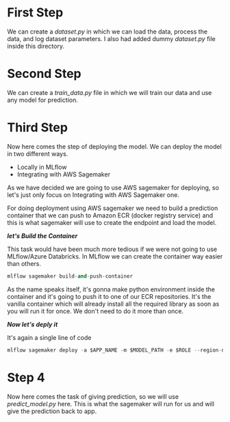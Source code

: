 # First Step

We can create a *dataset.py* in which we can load the data, process the data, and log dataset parameters. I also had added dummy *dataset.py* file inside this directory.

# Second Step

We can create a *train_data.py* file in which we will train our data and use any model for prediction.

# Third Step

Now here comes the step of deploying the model. We can deploy the model in two different ways.

- Locally in MLflow
- Integrating with AWS Sagemaker

As we have decided we are going to use AWS sagemaker for deploying, so let's just only focus on Integrating with AWS Sagemaker one.

For doing deployment using AWS sagemaker we need to build a prediction container that we can push to Amazon ECR (docker registry service) and this is what sagemaker will use to create the endpoint and load the model.

***let's Build the Container***

This task would have been much more tedious if we were not going to use MLflow/Azure Databricks. In MLflow we can create the container way easier than others.

```python
mlflow sagemaker build-and-push-container
```

As the name speaks itself, it's gonna make python environment inside the container and it's going to push it to one of our ECR repositories. It's the vanilla container which will already install all the required library as soon as you will run it for once. We don't need to do it more than once.

***Now let's deply it***

It's again a single line of code

```python
mlflow sagemaker deploy -a $APP_NAME -m $MODEL_PATH -e $ROLE --region-name $REGION
```

# Step 4

Now here comes the task of giving prediction, so we will use *predict_model.py* here. This is what the sagemaker will run for us and will give the prediction back to app.

